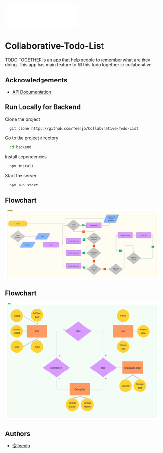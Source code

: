 
![Logo](logo.png)


# Collaborative-Todo-List

TODO TOGETHER is an app that help people to remember what are they doing. This app has main feature to fill this todo together or collaborative


## Acknowledgements

 - [API Documentation](https://documenter.getpostman.com/view/18429728/UzBmMn11)


## Run Locally for Backend

Clone the project

```bash
  git clone https://github.com/Teenjb/Collaborative-Todo-List
```

Go to the project directory

```bash
  cd backend
```

Install dependencies

```bash
  npm install
```

Start the server

```bash
  npm run start
```

## Flowchart
![flowchar](Flowchart.png)

## Flowchart
![ERD](ERD.png)

## Authors

- [@Teenjb](https://github.com/Teenjb)

